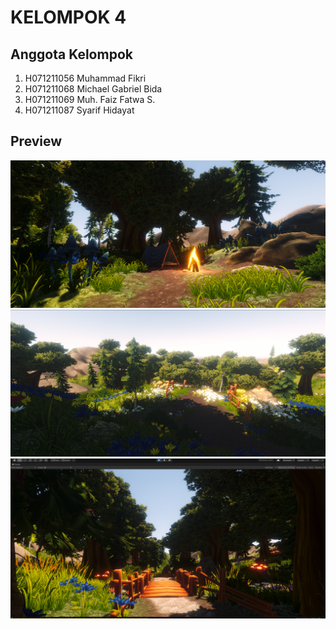 # KELOMPOK 4

## Anggota Kelompok
1. H071211056 Muhammad Fikri
2. H071211068 Michael Gabriel Bida
3. H071211069 Muh. Faiz Fatwa S.
4. H071211087 Syarif Hidayat

## Preview
![1](/preview%20img/Screenshot%202023-12-03%20195751.png)
![2](/preview%20img/Screenshot%202023-12-03%20195718.png)
![3](/preview%20img/Screenshot%202023-12-03%20195647.png)
